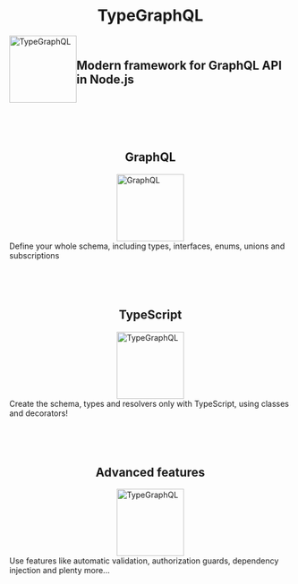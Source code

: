 <div style="display:flex; align-items:center; flex-direction:column;">
    <h1>TypeGraphQL</h1>
    <div style="display:flex; align-items:center; width:100%; justify-content:center">
        <img alt="TypeGraphQL" src="https://typegraphql.com/img/logo.png" width="120">
        <h2>Modern framework for GraphQL API in Node.js </h2>
    </div>
    <div style="height:56px"></div>
    <h2>GraphQL</h2>
    <img alt="GraphQL" src="https://typegraphql.com/img/GraphQL_Logo.svg" width="120">
    <span>Define your whole schema, including types, interfaces, enums, unions and subscriptions</span>
    <div style="height:56px"></div>
    <h2>TypeScript</h2>
    <img alt="TypeGraphQL" src="https://typegraphql.com/img/ts-logo.png" width="120">
    <span>Create the schema, types and resolvers only with TypeScript, using classes and decorators!</span>
    <div style="height:56px"></div>
    <h2>Advanced features</h2>
    <img alt="TypeGraphQL" src="https://typegraphql.com/img/tools.svg" width="120">
    <span>Use features like automatic validation, authorization guards, dependency injection and plenty more...</span>
</div>
